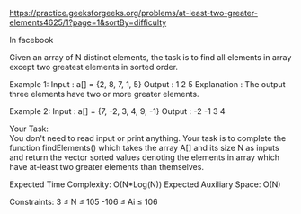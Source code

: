 https://practice.geeksforgeeks.org/problems/at-least-two-greater-elements4625/1?page=1&sortBy=difficulty

In facebook

Given an array of N distinct elements, the task is to find all elements in array except two greatest elements in sorted order.


Example 1:
Input : 
a[] = {2, 8, 7, 1, 5}
Output :
1 2 5 
Explanation :
The output three elements have two or
more greater elements.   

Example 2:
Input :
a[] = {7, -2, 3, 4, 9, -1}
Output :
-2 -1 3 4

Your Task:  
You don't need to read input or print anything. Your task is to complete the function findElements() which takes the array A[] and its size N as inputs and return the vector sorted values denoting the elements in array which have at-least two greater elements than themselves.

Expected Time Complexity: O(N*Log(N))
Expected Auxiliary Space: O(N)

Constraints:
3 ≤ N ≤ 105
-106 ≤ Ai ≤ 106

